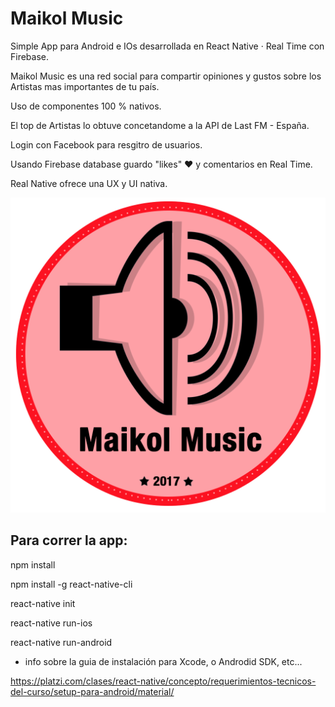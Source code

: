 # Maikol Music
Simple App para Android e IOs desarrollada en React Native · Real Time con Firebase. 

Maikol Music es una red social para compartir opiniones y gustos sobre los Artistas mas importantes de tu país.

Uso de componentes 100 % nativos.

El top de Artistas lo obtuve concetandome a la API de Last FM - España.

Login con Facebook para resgitro de usuarios.

Usando Firebase database guardo "likes" ❤️  y comentarios en Real Time.

Real Native ofrece una UX y UI nativa. 

![alt text](https://github.com/miuel/MaikolMusic/blob/master/logoMM.png)


## Para correr la app:

npm install

npm install -g react-native-cli

react-native init

react-native run-ios

react-native run-android 


+ info sobre la guia de instalación para Xcode, o Androdid SDK, etc...

https://platzi.com/clases/react-native/concepto/requerimientos-tecnicos-del-curso/setup-para-android/material/
